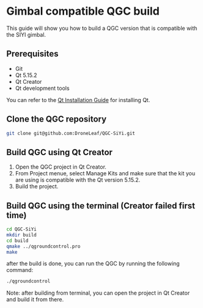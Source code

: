 # Gimbal compatible QGC build

This guide will show you how to build a QGC version that is compatible with the SIYI gimbal.

## Prerequisites

- Git
- Qt 5.15.2
- Qt Creator
- Qt development tools

You can refer to the [Qt Installation Guide](../Qt/README.md) for installing Qt.

## Clone the QGC repository

```bash
git clone git@github.com:DroneLeaf/QGC-SiYi.git
```

## Build QGC using Qt Creator

1. Open the QGC project in Qt Creator.
2. From Project menue, select Manage Kits and make sure that the kit you are using is compatible with the Qt version 5.15.2.
3. Build the project.

## Build QGC using the terminal (Creator failed first time)

```bash
cd QGC-SiYi
mkdir build
cd build
qmake ../qgroundcontrol.pro
make
```
after the build is done, you can run the QGC by running the following command:
```bash
./qgroundcontrol
```

Note: after building from terminal, you can open the project in Qt Creator and build it from there.